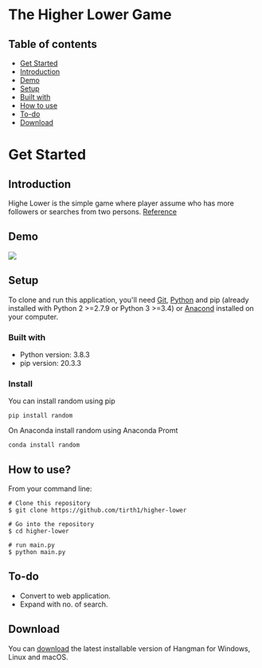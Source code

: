 # The Higher Lower Game

## Table of contents
* [Get Started](#get-started)
* [Introduction](#introduction)
* [Demo](#demo)
* [Setup](#setup)
* [Built with](#built-with)
* [How to use](#how-to-use)
* [To-do](#to-do)
* [Download](#download)

# Get Started

## Introduction
Highe Lower is the simple game where player assume who has more followers or searches from two persons. [Reference](http://www.higherlowergame.com/)

## Demo
![](demo.gif)

## Setup
To clone and run this application, you'll need [Git](https://git-scm.com/downloads), [Python](https://www.python.org/downloads/) and pip (already installed with Python 2 >=2.7.9 or Python 3 >=3.4) or [Anacond](https://docs.anaconda.com/anaconda/install/) installed on your computer.

### Built with
* Python version: 3.8.3
* pip version: 20.3.3

### Install
You can install random using pip
```consol
pip install random
```
On Anaconda install random using Anaconda Promt
```consol
conda install random
```

## How to use?
From your command line:
```console
# Clone this repository
$ git clone https://github.com/tirth1/higher-lower

# Go into the repository
$ cd higher-lower

# run main.py
$ python main.py

```

## To-do
* Convert to web application.
* Expand with no. of search.

## Download
You can [download](https://github.com/tirth1/higher-lower/releases/tag/1.0.0) the latest installable version of Hangman for Windows, Linux and macOS.
